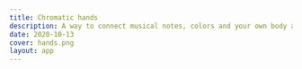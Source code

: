 ```yaml
---
title: Chromatic hands
description: A way to connect musical notes, colors and your own body and consciousness.
date: 2020-10-13
cover: hands.png
layout: app
---
```


<script setup>
import { defineClientComponent } from 'vitepress'

const ChromaHand = defineClientComponent(() => {
  return import('./ChromaHand.vue')
})
</script>

<div class="flex">
<ChromaHand v-for="right in [false,true]" :style="{transform: right?`translateX(0px) scaleX(-100%) ` : ''}" :right="right" />
</div>
